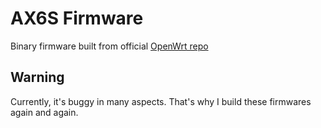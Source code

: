# AX6S Firmware

Binary firmware built from official [OpenWrt repo](https://github.com/openwrt/openwrt)

## Warning
Currently, it's buggy in many aspects. That's why I build these firmwares again and again.
